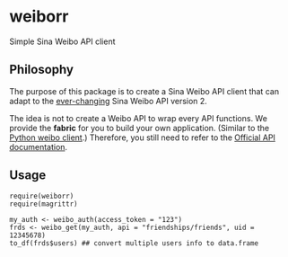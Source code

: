 # weiborr
Simple Sina Weibo API client

## Philosophy

The purpose of this package is to create a Sina Weibo API client that can adapt to the [ever-changing](http://open.weibo.com/announcement) Sina Weibo API version 2.

The idea is not to create a Weibo API to wrap every API functions. We provide the **fabric** for you to build your own application. (Similar to the [Python weibo client](https://github.com/lxyu/weibo).) Therefore, you still need to refer to the [Official API documentation](http://open.weibo.com/wiki/%E5%BE%AE%E5%8D%9AAPI).

## Usage

```{r}
require(weiborr)
require(magrittr)

my_auth <- weibo_auth(access_token = "123")
frds <- weibo_get(my_auth, api = "friendships/friends", uid = 12345678)
to_df(frds$users) ## convert multiple users info to data.frame
```
